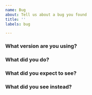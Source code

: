 ```yaml
---
name: Bug
about: Tell us about a bug you found
title: ''
labels: bug

---
```


<!-- Please answer these questions before submitting your issue. Thanks! -->

### What version are you using?

<!--
JS: Check `yarn.lock` or `package-lock.json` to find out precisely what version of the SDK you're running.
Go: Check `go.mod` or `go list -m github.com/stellar/go`.
-->

### What did you do?

<!--
If possible, provide a recipe for reproducing the error.
A complete runnable program or script is great.
A link on an online code editor is best. The following online editors are great.
 - JS: https://runkit.com or https://jsfiddle.net
 - Go: https://play.golang.org
 - Others: https://repl.it
-->

### What did you expect to see?


### What did you see instead?


